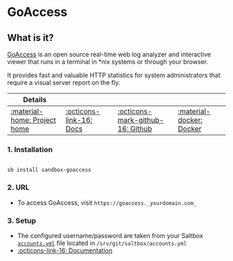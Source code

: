 # GoAccess

## What is it?

[GoAccess](https://goaccess.io/) is an open source real-time web log analyzer and interactive viewer that runs in a terminal in *nix systems or through your browser.

It provides fast and valuable HTTP statistics for system administrators that require a visual server report on the fly.

| Details     |             |             |             |
|-------------|-------------|-------------|-------------|
| [:material-home: Project home ](https://goaccess.io/) | [:octicons-link-16: Docs](https://goaccess.io/man) | [:octicons-mark-github-16: Github](https://goaccess.io/github) | [:material-docker: Docker ](https://hub.docker.com/r/gregyankovoy/goaccess)|

### 1. Installation

``` shell

sb install sandbox-goaccess

```

### 2. URL

- To access GoAccess, visit `https://goaccess._yourdomain.com_`

### 3. Setup
- The configured username/password are taken from your Saltbox [`accounts.yml`](/saltbox/install/install#configuration) file located in `/srv/git/saltbox/accounts.yml`
- [:octicons-link-16: Documentation](https://goaccess.io/man)
